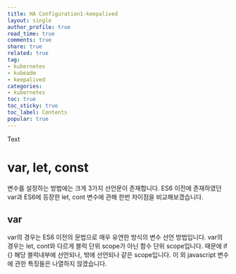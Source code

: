 ```yaml
---
title: HA Configuration1-keepalived
layout: single
author_profile: true
read_time: true
comments: true
share: true
related: true
tag:
- kubernetes
- kubeadm
- keepalived
categories:
- kubernetes
toc: true
toc_sticky: true
toc_label: Contents
popular: true
---
```


Text

# var, let, const
변수를 설정하는 방법에는 크게 3가지 선언문이 존재합니다. ES6 이전에 존재하였던 var과 ES6에 등장한 let, cont 변수에  관해 한번 차이점을 
비교해보겠습니다.

## var
var의 경우는 ES6 이전의 문법으로 매우 유연한 방식의 변수 선언 방법입니다. var의 경우는 let, cont와 다르게 블럭 단위 scope가 
아닌 함수 단위 scope입니다. 때문에 if {} 해당 블럭내부에 선언되나, 밖에 선언되나 같은 scope입니다. 이 외 javascript 변수에 
관한 특징들은 나열하지 않겠습니다.